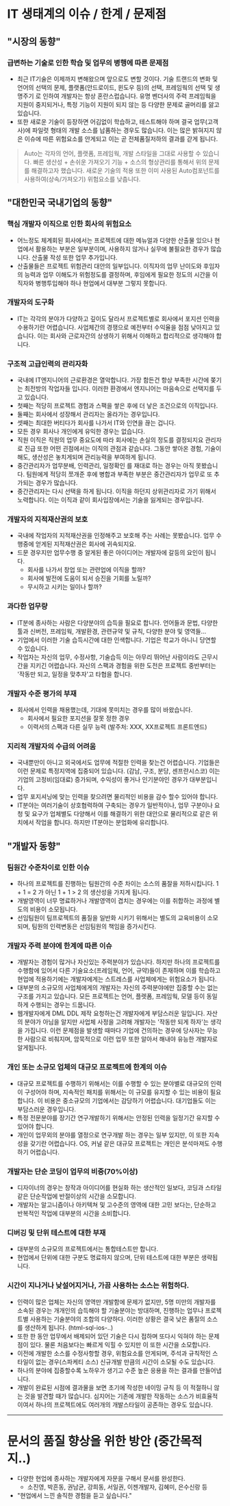 # IT 생태계의 이슈 / 한계 / 문제점

## "시장의 동향"

### 급변하는 기술로 인한 학습 및 업무의 병행에 따른 문제점

- 최근 IT기술은 이제까지 변해왔으며 앞으로도 변할 것이다.
기술 트랜드의 변화 및 언어의 선택의 문제, 플랫폼(안드로이드, 윈도우 등)의 선택, 프레임웍의 선택 및 생명주기 로 인하여 개발자는 항상 혼란스럽습니다.
유명 벤더사의 주력 프레임웍을 지원이 중지되거나, 특정 기능이 지원이 되지 않는 등 다양한 문제로 골머리를 앓고 있습니다.
- 또한 새로운 기술이 등장하면 어김없이 학습하고, 테스트해야 하며 결국 업무(고객사)에 파일럿 형태의 개발 소스를 납품하는 경우도 많습니다.
이는 많은 밝혀지지 않은 이슈에 따른 위험요소를 안게되고 이는 곧 전체품질저하의 결과를 갇게 됩니다.

> Auto는 각자의 언어, 플랫폼, 프레임웍, 개발 스타일을 그대로 사용할 수 있습니다.
> 빠른 생산성 + 손쉬운 가져오기 기능 + 소스의 형상관리를 통해서 위의 문제를 해결하고자 했습니다.
> 새로운 기술의 적용 또한 이미 사용된 Auto컴포넌트를 사용하여(상속/가져오기) 위험요소를 낮춥니다.

## "대한민국 국내기업의 동향"

### 핵심 개발자 이직으로 인한 회사의 위험요소
- 어느정도 체계회된 회사에서는 프로젝트에 대한 메뉴얼과 다양한 산출물 있으나 현업에서 활용하는 부분은 일부분이며, 사용하지 않거나 실무에 불필요한 경우가 많습니다. 산출물 작성 또한 업무 추가입니다.
- 산출물들은 프로젝트 위험관리 대안의 일부입니다.
  이직자의 업무 난이도와 후임자의 능력과 업무 이해도가 위험정도를 결정하며,
  후임에게 필요한 정도의 시간을 이직자와 병행투입해야 하나 현업에서 대부분 그렇지 못합니다.
  

### 개발자의 도구화
- IT는 각각의 분야가 다양하고 깊이도 달라서 프로젝트별로 회사에서 포지션 인력을 수용하기란 어렵습니다.
  사업체간의 경쟁으로 예전부터 수익율을 점점 낮아지고 있습니다. 이는 회사와 근로자간의 상생하기 위해서 이해하고 합리적으로 생각해야 합니다.

### 구조적 고급인력의 관리자화
- 국내에 IT엔지니어의 근로환경은 열악합니다. 가장 함든건 항상 부족한 시간에 쫒기는 최전방의 작업자들 입니다. 이러한 환경에서 엔지니어는 마음속으로 선택지를 두고 있습니다.
- 첫째는 적당히 프로젝트 경험과 스팩을 쌓은 후에 더 낳은 조건으로의 이직입니다.
- 둘째는 회사에서 성장해서 관리자는 올라가는 경우입니다. 
- 셋째는 최대한 버티다가 회사를 나가서 IT와 인연을 끊는 겁니다.
- 모든 경우 회사나 개인에게 유익한 경우는 없습니다.
- 직원 이직은 직원의 업무 중요도에 따라 회사에는 손실의 정도를 결정되지요
  관리자로 진급 또한 어떤 괸점에서는 이직의 관점과 같습니다. 그동안 쌓아온 경험, 기술이해도, 생산성은 놓치게되며 관리능력을 부여하게 됩니다.
- 중간관리자가 업무분배, 인력관리, 일정확인 를 재대로 하는 경우는 아직 못봤습니다.
  팀원에게 적당히 쪼개준 후에 병합과 부족한 부분은 중간관리자가 업무로 또 추가되는 경우가 많습니다.
- 중간관리자는 다시 선택을 하게 됩니다. 이직을 하던지 상위관리자로 가기 위해서 노력합니다. 
  이는 이직과 같이 회사입장에서는 기술을 잃게되는 경우입니다.


### 개발자의 지적재산권의 보호
- 국내에 작업자의 지적재산권을 인정해주고 보호해 주는 사례는 못봤습니다.
  업무 수행중에 얻게된 지적재산권은 회사에 귀속되지요.
- 드문 경우지만 업무수행 중 알게된 좋은 아이디어는 개발자에 갈등의 요인이 됩니다.
  - 회사를 나가서 창업 또는 관련업에 이직을 할까?
  - 회사에 발전에 도움이 되서 승진을 기회를 노릴까?
  - 무시하고 시키는 일이나 할까?

### 과다한 업무량
- IT분에 종사하는 사람은 다양분야의 습득을 필요로 합니다. 
  언어들과 문법, 다양한 툴과 신버전, 프레임웍, 개발환경, 관련규약 및 규칙, 다양한 분야 및 영역들...
- 기업에서 이러한 기술 습득시간에 대한 인색합니다. 기업은 학교가 아니니 당연할 수 있습니다.
- 작업자는 자신의 업무, 수정사항, 기술습득 이는 아무리 뛰어난 사람이라도 근무시간을 지키긴 어렵습니다.
  자신의 스팩과 경험을 위한 도전은 프로젝트 중반부터는 '작동만 되고, 일정을 맞추자'고 타협을 합니다.

### 개발자 수준 평가의 부재
- 회사에서 인력을 채용했는데, 기대에 못미치는 경우를 많이 바왔습니다.
  - 회사에서 필요한 포지션을 잘못 정한 경우
  - 이력서의 스팩과 다른 실무 능력 (발주처: XXX, XX프로젝트 프론트엔드)

### 지리적 개발자의 수급의 어려움
- 국내뿐만이 아니고 외국에서도 업무에 적절한 인력을 찾는건 어렵습니다.
  기업들은 이런 문제로 특정지역에 집중되어 있습니다. (감남, 구조, 분당, 센프란시스코)
  이는 기업의 고정비(임대료) 증가되며, 수익성이 좋거나 인기분야인 경우가 대부분입니다.
- 업무 포지셔닝에 맞는 인력을 찾으려면 물리적인 비용을 감수 할수 있어야 합니다.
- IT분야는 여러기술이 상호협력하여 구축되는 경우가 일반적이나, 업무 구분이나 요청 및 요구가 업체별도 다양해서 이를 해결하기 위한 대안으로 물리적으로 같은 위치에서 작업을 합니다.
  하지만 IT분야는 분업화에 유리합니다. 


## "개발자 동향"

### 팀원간 수준차이로 인한 이슈
- 하나의 프로젝트를 진행하는 팀원간의 수준 차이는 소스의 품잘을 저하시킵니다. 
  1 + 1 = 2 가 아닌 1 + 1 > 2 의 생산성을 가지게 됩니다.
- 개발영역이 너무 명료하거나 개발영역이 겹치는 경우에는  이를 취합하는 과정에 별도의 비용이 소모됩니다.
- 선임팀원이 팀프로젝트의 품질을 일반화 시키기 위해서는 별도의 교육비용이 소모되며, 
  팀원의 인력변동은 선임팀원의 책임을 증가시킨다.


### 개발자 주력 분야에 한계에 따른 이슈
- 개발자는 경험이 많거나 자신있는 주력분야가 있습니다.
  하지만 하나의 프로젝트를 수행함에 있어서 다른 기술요소(프레임웍, 언어, 규약)들이 존재하며 이를 학습하고 현업에 적용하기에는 개발자에게는 스트레스를 사업체에게는 위험요소가 됩니다.
- 대부분의 소규모의 사업체에게의 개발자는 자신의 주력분야에만 집중할 수는 없는 구조를 가지고 있습니다.
  모든 프로젝트는 언어, 플렛폼, 프레임웍, 모델 등이 동일하게 수행되는 경우는 드뭅니다.
- 웹개발자에게 DML DDL 제작 요청하는건 개발자에게 부담스러운 일입니다. 자산의 분야가 아님을 알지만  사업체 사정을 고려해 개발자는 '작동만 되게 하자'는 생각을 가집니다. 이런 문제점을 발생할 때마다 기업에 건의하는 경우에 당사자는 무능한 사람으로 비춰지며, 암묵적으로 이런 업무 또한 알아서 해내야 유능한 개발자로 알게됩니다. 

### 개인 또는 소규모 업체의 대규모 프로젝트에 한계의 이슈
- 대규모 프로젝트를 수행하기 위해서는 이를 수행할 수 있는 분야별로 대규모의 인력이 구성어야 하며, 지속적인 패치를 위해서는 이 규모를 유지할 수 있는 비용이 필요합니다. 이 비용은 중소규모의 기업에서는 감당하기 어렵습니다. 대기업들도 이는 부담스러운 경우입니다.
- 특정 전문분야를 장기간 연구개발하기 위해서는 안정된 인력을 일정기간 유지할 수 있어야 합니다.
- 개인이 업무외의 분야를 열정으로 연구개발 하는 경우는 일부 있지만, 이 또한 지속성을 갖기란 어렵습니다.
  OS, 커널 같은 대규모 프로젝트는 개인은 분석마져도 수행하기 어렵습니다.

### 개발자는 단순 코딩이 업무의 비중(70%이상)
- 디자이너의 경우는 창작과 아이디어를 현실화 하는 생산적인 일보다, 코딩과 스타일 같은 단순작업에 반절이상의 시간을 소모합니다.
- 개발자는 알고니즘이나 아키텍쳐 및 고수준의 영역에 대한 고민 보다는, 단순하고 반복적인 작업에 대부분의 시간을 소비합니다.
  
### 디버깅 및 단위 테스트에 대한 부재
- 대부분의 소규모의 프로젝트에서는 통합테스트만 합니다.
- 현업에서 단위에 대한 구분도 명료하지 않으며, 단위 테스트에 대한 부분은 생략됩니다.

### 시간이 지나거나 낮설어지거나, 가끔 사용하는 소스는 위험하다.
- 인력이 많은 업체는 자신의 영역만 개발함에 문제가 없지만, 5명 미만의 개발자를 소속된 경우는 개개인의 습득해야 할 기술분야는 방대하며, 진행하는 업무나 프로젝트별 사용하는 기술분야의 조합의 다양하다.
이러한 상황은 결국 낮은 품질의 소스를 생산하게 됩니다. (html-sql-ios-..)
- 또한 한 동안 업무에서 배제되어 있던 기술은 다시 접하며 또다시 익혀야 하는 문제점이 있다. 물론 처음보다는 빠르게 익힐 수 있지만 이 또한 시간을 소모합니다.
- 이전에 개발한 소스를 수정사항할 경우, 위험요소를 안게되며, 주석과 규칙적인 스타일이 없는 경우(스파케티 소스) 신규개발 만큼의 시간이 소모될 수도 있습니다.
- 하나의 분야에 집중할수록 노하우가 생기고 수준 높은 응용을 하는 결과를 만들어냅니다.
- 개발이 완료된 시점에 결과물을 보면 초기에 작성한 네이밍 규칙 등 이 적절하니 않는 것을 발견할 때가 많습니다. 심지어는 기존에 개발한 작동하는 소스가 비효율적이여서 하나의 프로젝트에도 여러개의 개발스타일이 공존하는 경우도 있습니다.


----------------------------------------------------
# 문서의 품질 향상을 위한 방안 (중간목적지..)
- 다양한 현업에 종사하는 개발자에게 자문을 구해서 문서를 완성한다.
  - 소진영, 박흔동, 권남균, 강희동, 서일권, 이젠개발자, 김혜미, 은수신랑 등
- "현업에서 느낀 솔직한 경험을 듣고 싶습니다."
